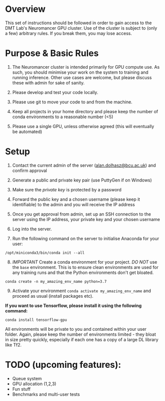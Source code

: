 # Overview

This set of instructions should be followed in order to gain access to the DMT Lab's Neuromancer GPU cluster.
Use of the cluster is subject to (only a few) arbitrary rules. If you break them, you may lose access.

# Purpose & Basic Rules

1. The Neuromancer cluster is intended primarily for GPU compute use. As such, you should minimise your work on the system to training and running inference. Other use cases are welcome, but please discuss these with admin for sake of sanity.

2. Please develop and test your code locally.
3. Please use git to move your code to and from the machine.
4. Keep all projects in your home directory and please keep the number of conda environments to a reasonable number (<5)
5. Please use a single GPU, unless otherwise agreed (this will eventually be automated)

# Setup

1. Contact the current admin of the server (alan.dolhasz@bcu.ac.uk) and confirm approval
2. Generate a public and private key pair (use PuttyGen if on Windows)
3. Make sure the *private key* is protected by a password

4. Forward the public key and a chosen username (please keep it identifiable) to the admin and you will receive the IP address 
5. Once you get approval from admin, set up an SSH connection to the server using the IP address, your private key and your chosen username
6. Log into the server.
7. Run the following command on the server to initialise Anaconda for your user:
```
/opt/miniconda3/bin/conda init --all
```
8. *IMPORTANT* Create a conda environment for your project. *DO NOT* use the `base` environment. This is to ensure clean environments are used for any training runs and that the Python environments don't get bloated.
```
conda create -n my_amazing_env_name python=3.7
```
9. Activate your environment `conda activate my_amazing_env_name` and proceed as usual (install packages etc). 

**If you want to use Tensorflow, please install it using the following command:**
```
conda install tensorflow-gpu
```

All environments will be private to you and contained within your user folder. Again, please keep the number of environments limited - they bloat in size pretty quickly, especially if each one has a copy of a large DL library like Tf2.

# TODO (upcoming features):

- Queue system
- GPU allocation (1,2,3)
- Fun stuff
- Benchmarks and multi-user tests
